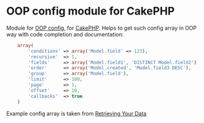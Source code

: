 # OOP config module for CakePHP

Module for [OOP config](https://github.com/garex/oopconfig), for [CakePHP](http://cakephp.org/).
Helps to get such config array in OOP way with code completion
and documentation:

```php
	array(
	    'conditions' => array('Model.field' => 123),
	    'recursive'  => 1,
	    'fields'     => array('Model.field1', 'DISTINCT Model.field2'),
	    'order'      => array('Model.created', 'Model.field3 DESC'),
	    'group'      => array('Model.field'),
	    'limit'      => 100,
	    'page'       => 1,
	    'offset'     => 10,
	    'callbacks'  => true
	)
```

Example config array is taken from [Retrieving Your Data](http://book.cakephp.org/2.0/en/models/retrieving-your-data.html)